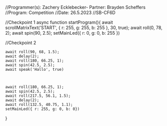 //Programmer(s): Zachery Ecklebecker- Partner: Brayden Scheffers 
//Program: Competition 
//Date: 26.5.2023 
//SB-CF6D

//Checkpoint 1 
async function startProgram(){ 
	await scrollMatrixText('START', { r: 255, g: 255, b: 255 }, 30, true);
	await roll(0, 78, 2);
	await spin(90, 2.5); 
	setMainLed({ r: 0, g: 0, b: 255 })

//Checkpoint 2 

	await roll(90, 68, 1.5);
	await delay(2);
	await roll(180, 66.25, 1);
 	await spin(42.5, 2.5);
	await speak('Hallo', true) 



	await roll(180, 66.25, 1); 
 	await spin(42.5, 2.5);
	await roll(217.5, 56.1, 1.5); 
	await delay(2); 
	await roll(132.5, 40.75, 1.1); 
	setMainLed({ r: 255, g: 0, b: 0}) 
}




